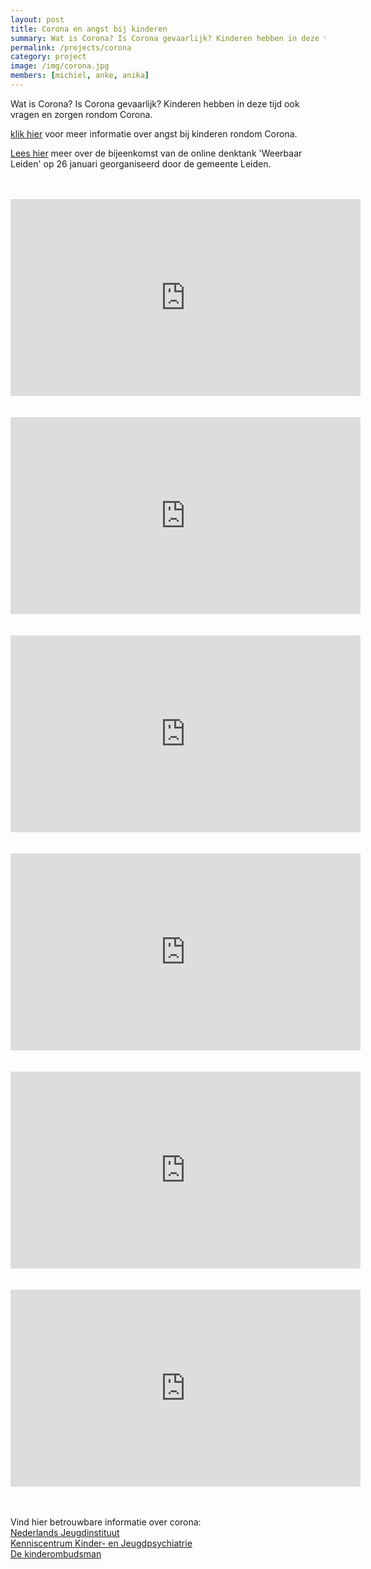 ```yaml
---
layout: post
title: Corona en angst bij kinderen
summary: Wat is Corona? Is Corona gevaarlijk? Kinderen hebben in deze tijd ook vragen en zorgen rondom Corona. Vind hier filmpjes en betrouwbare informatie speciaal voor kinderen.
permalink: /projects/corona
category: project
image: /img/corona.jpg
members: [michiel, anke, anika]
---
```


Wat is Corona? Is Corona gevaarlijk? Kinderen hebben in deze tijd ook vragen en zorgen rondom Corona. 


[klik hier](https://www.universiteitleiden.nl/nieuws/2020/04/anke-klein-in-de-media) voor meer informatie over angst bij kinderen rondom Corona.

[Lees hier](https://www.linkedin.com/feed/update/urn%3Ali%3Aactivity%3A6760221737402687488/?midToken=AQEoT4vuXt2L2w&midSig=27Omc3W1C3V9A1&trk=eml-email_notification_single_mentioned_you_in_this_01-notifications-1-hero%7Ecard%7Efeed&trkEmail=eml-email_notification_single_mentioned_you_in_this_01-notifications-1-hero%7Ecard%7Efeed-null-c4sgg%7Ekkfmba68%7Ez5-null-voyagerOffline) meer over de bijeenkomst van de online denktank 'Weerbaar Leiden' op 26 januari georganiseerd door de gemeente Leiden.

<br>
<br>

<div style="text-align:center">
  <iframe width="560" height="315" src="https://www.youtube.com/embed/WoljlIMRtbM" frameborder="0" allow="autoplay; encrypted-media" allowfullscreen></iframe>
</div>

<br>
<br>

<div style="text-align:center">
  <iframe width="560" height="315" src="https://www.youtube.com/embed/lxpDqcYSaXQ" frameborder="0" allow="autoplay; encrypted-media" allowfullscreen></iframe>
</div>

<br>
<br>
<div style="text-align:center">
  <iframe width="560" height="315" src="https://www.youtube.com/embed/h0nV_CBv5Sg" frameborder="0" allow="autoplay; encrypted-media" allowfullscreen></iframe>
</div>


<br>
<br>

<div style="text-align:center">
  <iframe width="560" height="315" src="https://www.youtube.com/embed/gEfuzKtkN9k" frameborder="0" allow="autoplay; encrypted-media" allowfullscreen></iframe>
</div>

<br>
<br>

<div style="text-align:center">
  <iframe width="560" height="315" src="https://www.youtube.com/embed/Ue_9J77J_mM" frameborder="0" allow="autoplay; encrypted-media" allowfullscreen></iframe>
</div>


<br>
<br>

<div style="text-align:center">
  <iframe width="560" height="315" src="https://www.facebook.com/nationalewetenschapsagenda/videos/516204002592078/" frameborder="0" allow="autoplay; encrypted-media" allowfullscreen></iframe>
</div>

<br>
<br>

Vind hier betrouwbare informatie over corona: <br>
[Nederlands Jeugdinstituut](https://www.nji.nl/coronavirus)
<br>
[Kenniscentrum Kinder- en Jeugdpsychiatrie](https://www.kenniscentrum-kjp.nl/professionals/dossiers/kinder-jeugdpsychiatrie-corona/)
<br>
[De kinderombudsman](https://www.dekinderombudsman.nl/ik-heb-een-vraag-over/corona)

